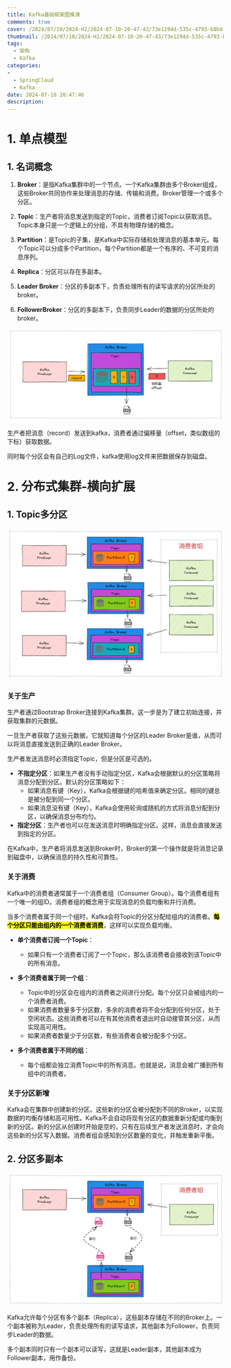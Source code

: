 ```yaml
---
title: Kafka基础框架图推演
comments: true
cover: /2024/07/10/2024-H2/2024-07-10-20-47-43/73e1294d-535c-4793-b8bd-188e2cb95588.png
thumbnail: /2024/07/10/2024-H2/2024-07-10-20-47-43/73e1294d-535c-4793-b8bd-188e2cb95588.png
tags:
  - 架构
  - Kafka
categories:
- 
  - SpringCloud
  - Kafka
date: 2024-07-10 20:47:46
description:
---
```




# 1. 单点模型

## 1. 名词概念

1. **Broker**：是指Kafka集群中的一个节点。一个Kafka集群由多个Broker组成，这些Broker共同协作来处理消息的存储、传输和消费。Broker管理一个或多个分区。

2. **Topic**：生产者将消息发送到指定的Topic，消费者订阅Topic以获取消息。Topic本身只是一个逻辑上的分组，不具有物理存储的概念。

3. **Partition**：是Topic的子集，是Kafka中实际存储和处理消息的基本单元。每个Topic可以分成多个Partition，每个Partition都是一个有序的、不可变的消息序列。

4. **Replica**：分区可以存在多副本。

5. **Leader Broker**：分区的多副本下，负责处理所有的读写请求的分区所处的broker。

6. **FollowerBroker**：分区的多副本下，负责同步Leader的数据的分区所处的broker。

![bdca5bad-95a7-4c18-b5cb-cf85291186d1](./2024-07-10-20-47-43/bdca5bad-95a7-4c18-b5cb-cf85291186d1.png)

生产者把消息（record）发送到kafka，消费者通过偏移量（offset，类似数组的下标）获取数据。

同时每个分区会有自己的Log文件，kafka使用log文件来把数据保存到磁盘。



# 2. 分布式集群-横向扩展

## 1. Topic多分区

![73e1294d-535c-4793-b8bd-188e2cb95588](./2024-07-10-20-47-43/73e1294d-535c-4793-b8bd-188e2cb95588.png)

### 关于生产

生产者通过Bootstrap Broker连接到Kafka集群。这一步是为了建立初始连接，并获取集群的元数据。

一旦生产者获取了这些元数据，它就知道每个分区的Leader Broker是谁，从而可以将消息直接发送到正确的Leader Broker。

生产者发送消息时必须指定Topic，但是分区是可选的。

* **不指定分区**：如果生产者没有手动指定分区，Kafka会根据默认的分区策略将消息分配到分区。默认的分区策略如下：
  * 如果消息有键（Key），Kafka会根据键的哈希值来确定分区。相同的键总是被分配到同一个分区。
  * 如果消息没有键（Key），Kafka会使用轮询或随机的方式将消息分配到分区，以确保消息分布均匀。
* **指定分区**：生产者也可以在发送消息时明确指定分区。这样，消息会直接发送到指定的分区。

在Kafka中，生产者将消息发送到Broker时，Broker的第一个操作就是将消息记录到磁盘中，以确保消息的持久性和可靠性。



### 关于消费

Kafka中的消费者通常属于一个消费者组（Consumer Group）。每个消费者组有一个唯一的组ID。消费者组的概念用于实现消息的负载均衡和并行消费。

当多个消费者属于同一个组时，Kafka会将Topic的分区分配给组内的消费者。**<mark>每个分区只能由组内的一个消费者消费</mark>**，这样可以实现负载均衡。

* **单个消费者订阅一个Topic**：
  
  * 如果只有一个消费者订阅了一个Topic，那么该消费者会接收到该Topic中的所有消息。

* **多个消费者属于同一个组**：
  
  * Topic中的分区会在组内的消费者之间进行分配。每个分区只会被组内的一个消费者消费。
  * 如果消费者数量多于分区数，多余的消费者将不会分配到任何分区，处于空闲状态。这些消费者可以在有其他消费者退出时自动接管其分区，从而实现高可用性。
  * 如果消费者数量少于分区数，有些消费者会被分配多个分区。

* **多个消费者属于不同的组**：
  
  * 每个组都会独立消费Topic中的所有消息。也就是说，消息会被广播到所有组中的消费者。

### 关于分区新增

Kafka会在集群中创建新的分区。这些新的分区会被分配到不同的Broker，以实现数据的均衡存储和高可用性。Kafka不会自动将现有分区的数据重新分配或均衡到新的分区。新的分区从创建时开始是空的，只有在后续生产者发送消息时，才会向这些新的分区写入数据。消费者组会感知到分区数量的变化，并触发重新平衡。



## 2. 分区多副本

![e49bc600-0d50-4539-945b-e231970d0e76](./2024-07-10-20-47-43/e49bc600-0d50-4539-945b-e231970d0e76.png)

Kafka允许每个分区有多个副本（Replica），这些副本存储在不同的Broker上。一个副本被称为Leader，负责处理所有的读写请求，其他副本为Follower，负责同步Leader的数据。

多个副本同时只有一个副本可以读写，这就是Leader副本，其他副本成为Follower副本，用作备份。
